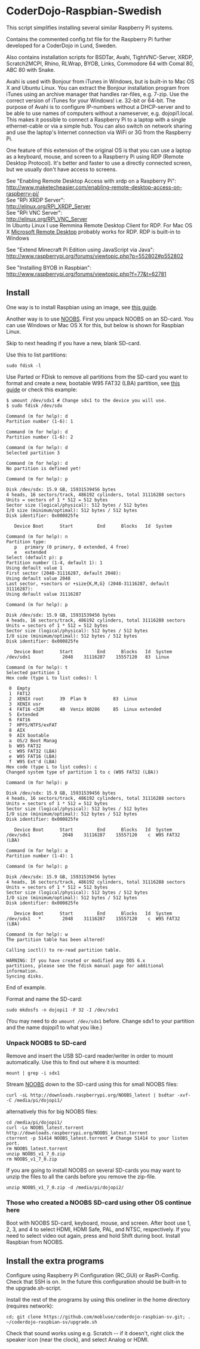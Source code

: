 # CoderDojo-Raspbian-Swedish

This script simplifies installing several similar Raspberry Pi systems.

Contains the commented config.txt file for the Raspberry Pi further developed 
for a CoderDojo in Lund, Sweden.

Also contains installation scripts for BSDTar, Avahi, TightVNC-Server, XRDP,
Scratch2MCPI, Rhino, RLWrap, BYOB, Links, Commodore 64 with Comal 80, 
ABC 80 with Snake.

Avahi is used with Bonjour from iTunes in Windows, but is built-in to 
Mac OS X and Ubuntu Linux. You can extract the Bonjour installation program 
from iTunes using an archive manager that handles rar-files, e.g. 7-zip. 
Use the correct version of iTunes for your Windows! i.e. 32-bit or 64-bit. 
The purpose of Avahi is to configure IP-numbers without a DHCP-server and to 
be able to use names of computers without a nameserver, e.g. dojopi1.local. 
This makes it possible to connect a Raspberry Pi to a laptop with a single 
ethernet-cable or via a simple hub. You can also switch on network sharing 
and use the laptop's Internet connection via WiFi or 3G from the Raspberry Pi.

One feature of this extension of the original OS is that you can use a laptop 
as a keyboard, mouse, and screen to a Raspberry Pi using 
RDP (Remote Desktop Protocol). It's better and faster to use a directly 
connected screen, but we usually don't have access to screens.

See "Enabling Remote Desktop Access with xrdp on a Raspberry Pi":  
http://www.maketecheasier.com/enabling-remote-desktop-access-on-raspberry-pi/  
See "RPi XRDP Server":  
http://elinux.org/RPi_XRDP_Server  
See "RPi VNC Server":  
http://elinux.org/RPi_VNC_Server  
In Ubuntu Linux I use Remmina Remote Desktop Client for RDP. For Mac OS X 
[Microsoft Remote Desktop](https://itunes.apple.com/us/app/microsoft-remote-desktop/id715768417) 
probably works for RDP. RDP is built-in to Windows

See "Extend Minecraft Pi Edition using JavaScript via Java":  
http://www.raspberrypi.org/forums/viewtopic.php?p=552802#p552802

See "Installing BYOB in Raspbian":  
http://www.raspberrypi.org/forums/viewtopic.php?f=77&t=62781

## Install

One way is to install Raspbian using an image, see
[this guide](https://www.raspberrypi.org/documentation/installation/installing-images/).

Another way is to use [NOOBS](https://www.raspberrypi.org/learning/noobs-install/worksheet/).
First you unpack NOOBS on an SD-card. You can use Windows or Mac OS X for this, but below
is shown for Raspbian Linux.

Skip to next heading if you have a new, blank SD-card.

Use this to list partitions:  

    sudo fdisk -l  

Use Parted or FDisk to remove all partitions from the SD-card you want to 
format and create a new, bootable W95 FAT32 (LBA) partition, see 
[this guide](http://qdosmsq.dunbar-it.co.uk/blog/2013/06/noobs-for-raspberry-pi/) 
or check this example:

    $ umount /dev/sdx1 # Change sdx1 to the device you will use.  
    $ sudo fdisk /dev/sdx  

    Command (m for help): d  
    Partition number (1-6): 1  
    
    Command (m for help): d  
    Partition number (1-6): 2  
    
    Command (m for help): d  
    Selected partition 3
    
    Command (m for help): d  
    No partition is defined yet!  
    
    Command (m for help): p  
    
    Disk /dev/sdx: 15.9 GB, 15931539456 bytes  
    4 heads, 16 sectors/track, 486192 cylinders, total 31116288 sectors  
    Units = sectors of 1 * 512 = 512 bytes  
    Sector size (logical/physical): 512 bytes / 512 bytes  
    I/O size (minimum/optimal): 512 bytes / 512 bytes  
    Disk identifier: 0x000825fe  
    
       Device Boot      Start         End      Blocks   Id  System  
    
    Command (m for help): n  
    Partition type:  
       p   primary (0 primary, 0 extended, 4 free)  
       e   extended  
    Select (default p): p  
    Partition number (1-4, default 1): 1  
    Using default value 1  
    First sector (2048-31116287, default 2048):  
    Using default value 2048  
    Last sector, +sectors or +size{K,M,G} (2048-31116287, default 31116287):  
    Using default value 31116287  
    
    Command (m for help): p  
    
    Disk /dev/sdx: 15.9 GB, 15931539456 bytes  
    4 heads, 16 sectors/track, 486192 cylinders, total 31116288 sectors  
    Units = sectors of 1 * 512 = 512 bytes  
    Sector size (logical/physical): 512 bytes / 512 bytes  
    I/O size (minimum/optimal): 512 bytes / 512 bytes  
    Disk identifier: 0x000825fe  
    
       Device Boot      Start         End      Blocks   Id  System  
    /dev/sdx1            2048    31116287    15557120   83  Linux  
    
    Command (m for help): t  
    Selected partition 1  
    Hex code (type L to list codes): l  
    
     0  Empty  
     1  FAT12  
     2  XENIX root      39  Plan 9          83  Linux  
     3  XENIX usr  
     4  FAT16 <32M      40  Venix 80286     85  Linux extended  
     5  Extended  
     6  FAT16  
     7  HPFS/NTFS/exFAT  
     8  AIX  
     9  AIX bootable  
     a  OS/2 Boot Manag  
     b  W95 FAT32  
     c  W95 FAT32 (LBA)  
     e  W95 FAT16 (LBA)  
     f  W95 Ext'd (LBA)  
    Hex code (type L to list codes): c  
    Changed system type of partition 1 to c (W95 FAT32 (LBA))  
    
    Command (m for help): p  
    
    Disk /dev/sdx: 15.9 GB, 15931539456 bytes  
    4 heads, 16 sectors/track, 486192 cylinders, total 31116288 sectors  
    Units = sectors of 1 * 512 = 512 bytes  
    Sector size (logical/physical): 512 bytes / 512 bytes  
    I/O size (minimum/optimal): 512 bytes / 512 bytes  
    Disk identifier: 0x000825fe  
    
       Device Boot      Start         End      Blocks   Id  System  
    /dev/sdx1            2048    31116287    15557120    c  W95 FAT32 (LBA)  
    
    Command (m for help): a  
    Partition number (1-4): 1  
    
    Command (m for help): p  
    
    Disk /dev/sdx: 15.9 GB, 15931539456 bytes  
    4 heads, 16 sectors/track, 486192 cylinders, total 31116288 sectors  
    Units = sectors of 1 * 512 = 512 bytes  
    Sector size (logical/physical): 512 bytes / 512 bytes  
    I/O size (minimum/optimal): 512 bytes / 512 bytes  
    Disk identifier: 0x000825fe  
    
       Device Boot      Start         End      Blocks   Id  System  
    /dev/sdx1   *        2048    31116287    15557120    c  W95 FAT32 (LBA)  
    
    Command (m for help): w  
    The partition table has been altered!  
    
    Calling ioctl() to re-read partition table.  
    
    WARNING: If you have created or modified any DOS 6.x  
    partitions, please see the fdisk manual page for additional  
    information.  
    Syncing disks.    

End of example.

Format and name the SD-card:  

    sudo mkdosfs -n dojopi1 -F 32 -I /dev/sdx1  
(You may need to do `umount /dev/sdx1` before. Change sdx1 to your partition and the name dojopi1 to what you like.)

### Unpack NOOBS to SD-card

Remove and insert the USB SD-card reader/writer in order to mount automatically. Use this to find out where it is mounted:  

    mount | grep -i sdx1  

Stream [NOOBS](http://www.raspberrypi.org/downloads/) down to the SD-card using this for small NOOBS files:

    curl -sL http://downloads.raspberrypi.org/NOOBS_latest | bsdtar -xvf- -C /media/pi/dojopi1/  
alternatively this for big NOOBS files:

    cd /media/pi/dojopi1/  
    curl -Lo NOOBS_latest.torrent http://downloads.raspberrypi.org/NOOBS_latest.torrent  
    ctorrent -p 51414 NOOBS_latest.torrent # Change 51414 to your listen port.  
    rm NOOBS_latest.torrent  
    unzip NOOBS_v1_7_0.zip  
    rm NOOBS_v1_7_0.zip  

If you are going to install NOOBS on several SD-cards you may want to unzip the files to all 
the cards before you remove the zip-file.

    unzip NOOBS_v1_7_0.zip -d /media/pi/dojopi2/  

### Those who created a NOOBS SD-card using other OS continue here

Boot with NOOBS SD-card, keyboard, mouse, and screen. After boot use 1, 2, 3, and 4 to 
select HDMI, HDMI Safe, PAL, and NTSC, respectively. If you need to select 
video out again, press and hold Shift during boot. Install Raspbian from 
NOOBS.  

## Install the extra programs

Configure using Raspberry Pi Configuration (RC_GUI) or RasPi-Config. Check that SSH is on.
In the future this configuration should be built-in to the upgrade.sh-script.

Install the rest of the programs by using this oneliner in the home 
directory (requires network):

    cd; git clone https://github.com/mobluse/coderdojo-raspbian-sv.git; . ~/coderdojo-raspbian-sv/upgrade.sh  

Check that sound works using e.g. Scratch -- if it doesn't, right click the speaker icon (near the clock), 
and select Analog or HDMI.
